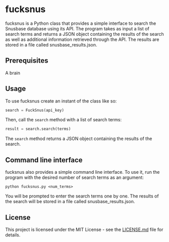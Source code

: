 # fucksnus

fucksnus is a Python class that provides a simple interface to search the Snusbase database using its API. The program takes as input a list of search terms and returns a JSON object containing the results of the search as well as additional information retrieved through the API. The results are stored in a file called snusbase_results.json.

## Prerequisites

A brain

## Usage

To use fucksnus create an instant of the class like so:

```py
search = FuckSnus(api_key)
```


Then, call the `search` method with a list of search terms:

```py
result = search.search(terms)
```


The `search` method returns a JSON object containing the results of the search.

## Command line interface

fucksnus also provides a simple command line interface. To use it, run the program with the desired number of search terms as an argument:

```
python fucksnus.py <num_terms>
```
You will be prompted to enter the search terms one by one. The results of the search will be stored in a file called snusbase_results.json.

## License

This project is licensed under the MIT License - see the [LICENSE.md](LICENSE.md) file for details.
